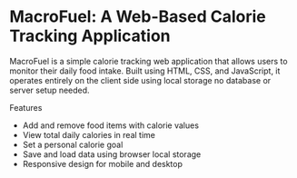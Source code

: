# MacroFuel: A Web-Based Calorie Tracking Application

MacroFuel is a simple calorie tracking web application that allows users to monitor their daily food intake. Built using HTML, CSS, and JavaScript, it operates entirely on the client side using local storage no database or server setup needed.

Features

- Add and remove food items with calorie values
- View total daily calories in real time
- Set a personal calorie goal
- Save and load data using browser local storage
- Responsive design for mobile and desktop


